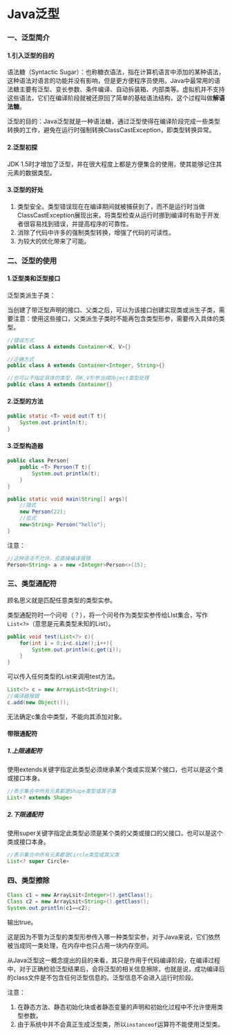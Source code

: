 # Java泛型

### 一、泛型简介

#### 1.引入泛型的目的

语法糖（Syntactic Sugar）：也称糖衣语法，指在计算机语言中添加的某种语法，这种语法对语言的功能并没有影响，但是更方便程序员使用。Java中最常用的语法糖主要有泛型、变长参数、条件编译、自动拆装箱、内部类等。虚拟机并不支持这些语法，它们在编译阶段就被还原回了简单的基础语法结构，这个过程叫做**解语法糖**。

泛型的目的：Java泛型就是一种语法糖，通过泛型使得在编译阶段完成一些类型转换的工作，避免在运行时强制转换ClassCastException，即类型转换异常。

#### 2.泛型初探

JDK 1.5时才增加了泛型，并在很大程度上都是方便集合的使用，使其能够记住其元素的数据类型。

#### 3.泛型的好处

1. 类型安全。类型错误现在在编译期间就被捕获到了，而不是运行时当做ClassCastException展现出来，将类型检查从运行时挪到编译时有助于开发者很容易找到错误，并提高程序的可靠性。
2. 消除了代码中许多的强制类型转换，增强了代码的可读性。
3. 为较大的优化带来了可能。

### 二、泛型的使用

#### 1.泛型类和泛型接口

泛型类派生子类：

当创建了带泛型声明的接口、父类之后，可以为该接口创建实现类或派生子类，需要注意：使用这些接口，父类派生子类时不能再包含类型形参，需要传入具体的类型。

```java
//错误方式
public class A extends Container<K, V>{}

//正确方式
public class A extends Container<Integer, String>{}

//也可以不指定具体的类型，将K,V形参当成Object类型处理
public class A extends Container{}
```

#### 2.泛型的方法

```java
public static <T> void out(T t){
    System.out.println(t);
}
```

#### 3.泛型构造器

```java
public class Person{
    public <T> Person(T t){
        System.out.println(t);
    }
}

public static void main(String[] args){
    //隐式
    new Person(22);
    //显式
    new<String> Person("hello");
}
```

注意：

```java
//这种语法不允许，会直接编译报错
Person<String> a = new <Integer>Person<>(15);
```

### 三、类型通配符

顾名思义就是匹配任意类型的类型实参。

类型通配符时一个问号（？），将一个问号作为类型实参传给LIst集合，写作`List<?>`（意思是元素类型未知的List）。

```java
public void test(List<?> c){
    for(int i = 0;i<c.size();i++){
        System.out.println(c.get(i));
    }
}
```

可以传入任何类型的List来调用test方法。

```java
List<?> c = new ArrayList<String>();
//编译器报错
c.add(new Object());
```

无法确定c集合中类型，不能向其添加对象。

#### 带限通配符

##### 1.上限通配符

使用extends关键字指定此类型必须继承某个类或实现某个接口，也可以是这个类或接口本身。

```java
//表示集合中所有元素都是Shape类型或其子类
List<? extends Shape>
```

##### 2.下限通配符

使用super关键字指定此类型必须是某个类的父类或接口的父接口，也可以是这个类或接口本身。

```java
//表示集合中所有元素都是Circle类型或其父类
List<? super Circle>
```

### 四、类型擦除

```java
Class c1 = new ArrayLsit<Integer>().getClass();
Class c2 = new ArrayLsit<String>().getClass();
System.out.println(c1==c2);
```

输出true。

这是因为不管为泛型的类型形参传入哪一种类型实参，对于Java来说，它们依然被当成同一类处理，在内存中也只占用一块内存空间。

从Java泛型这一概念提出的目的来看，其只是作用于代码编译阶段，在编译过程中，对于正确检验泛型结果后，会将泛型的相关信息擦除，也就是说，成功编译后的class文件是不包含任何泛型信息的。泛型信息不会进入运行时阶段。

注意：

1. 在静态方法、静态初始化块或者静态变量的声明和初始化过程中不允许使用类型参数。
2. 由于系统中并不会真正生成泛型类，所以`instanceof`运算符不能使用泛型类。